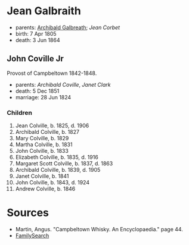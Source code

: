 # Jean Galbraith

- parents: [Archibald Galbreath](galbreath-archibald-1760.md); *Jean Corbet*
- birth: 7 Apr 1805
- death: 3 Jun 1864

## John Coville Jr

Provost of Campbeltown 1842-1848.

- parents: *Archibald Coville*, *Janet Clark*
- death: 5 Dec 1851
- marriage: 28 Jun 1824

### Children

1. Jean Colville, b. 1825, d. 1906
2. Archibald Colville, b. 1827
3. Mary Colville, b. 1829
4. Martha Colville, b. 1831
5. John Colville, b. 1833
6. Elizabeth Colville, b. 1835, d. 1916
7. Margaret Scott Colville, b. 1837, d. 1863
8. Archibald Colville, b. 1839, d. 1905
9. Janet Colville, b. 1841
10. John Colville, b. 1843, d. 1924
11. Andrew Colville, b. 1846

# Sources

- Martin, Angus. "Campbeltown Whisky. An Encyclopaedia."  page 44.
- [FamilySearch](https://www.familysearch.org/tree/person/details/KHWP-PG9)
